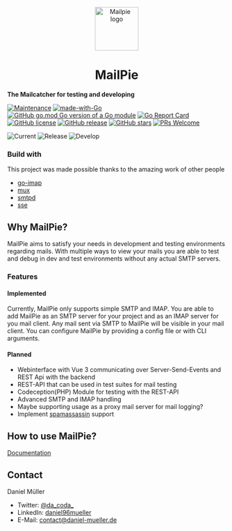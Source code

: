 <p align="center">
  <img width="100px" src="https://github.com/da-coda/mailpie/blob/main/readme/magpie.png?raw=true" alt="Mailpie logo"/>
</p>
<h1 align="center">MailPie</h1>

**The Mailcatcher for testing and developing**

[![Maintenance](https://img.shields.io/badge/Maintained%3F-yes-green.svg)](https://github.com/da-coda/mailpie/graphs/commit-activity)
[![made-with-Go](https://img.shields.io/badge/Made%20with-Go-1f425f.svg)](http://golang.org)
[![GitHub go.mod Go version of a Go module](https://img.shields.io/github/go-mod/go-version/da-coda/mailpie.svg)](https://github.com/da-coda/mailpie)
[![Go Report Card](https://goreportcard.com/badge/github.com/da-coda/mailpie)](https://goreportcard.com/report/github.com/da-coda/mailpie)
[![GitHub license](https://img.shields.io/github/license/da-coda/mailpie.svg)](https://github.com/da-coda/mailpie/blob/master/LICENSE)
[![GitHub release](https://img.shields.io/github/release/da-coda/mailpie.svg)](https://GitHub.com/da-coda/mailpie/releases/)
[![GitHub stars](https://img.shields.io/github/stars/da-coda/mailpie.svg?style=social&label=Star&maxAge=2592000)](https://GitHub.com/da-coda/mailpie/stargazers/)
[![PRs Welcome](https://img.shields.io/badge/PRs-welcome-brightgreen.svg?style=flat-square)](http://makeapullrequest.com)

![Current](https://github.com/da-coda/mailpie/workflows/Current/badge.svg?branch=main)
![Release](https://github.com/da-coda/mailpie/workflows/Release/badge.svg?branch=release)
![Develop](https://github.com/da-coda/mailpie/workflows/Develop/badge.svg?branch=develop)
### Build with
This project was made possible thanks to the amazing work of other people
* [go-imap](https://github.com/emersion/go-imap)
* [mux](https://github.com/gorilla/mux)
* [smtpd](https://github.com/mhale/smtpd)
* [sse](https://github.com/r3labs/sse)

## Why MailPie?
MailPie aims to satisfy your needs in development and testing environments regarding mails.
With multiple ways to view your mails you are able to test and debug in dev and test environments
without any actual SMTP servers.

### Features
#### Implemented
Currently, MailPie only supports simple SMTP and IMAP. You are able to add MailPie as an SMTP server for your project
and as an IMAP server for you mail client. Any mail sent via SMTP to MailPie will be visible in your mail client.
You can configure MailPie by providing a config file or with CLI arguments.

#### Planned
- Webinterface with Vue 3 communicating over Server-Send-Events and REST Api with the backend
- REST-API that can be used in test suites for mail testing
- Codeception(PHP) Module for testing with the REST-API
- Advanced SMTP and IMAP handling
- Maybe supporting usage as a proxy mail server for mail logging?
- Implement [spamassassin](https://github.com/Teamwork/spamc) support

## How to use MailPie?
[Documentation](https://github.com/da-coda/mailpie/wiki)

## Contact
Daniel Müller 
- Twitter: [@da_coda_](https://twitter.com/da_coda_) 
- LinkedIn: [daniel96mueller](https://www.linkedin.com/in/daniel96mueller/) 
- E-Mail: [contact@daniel-mueller.de](mailto:contact@daniel-mueller.de)